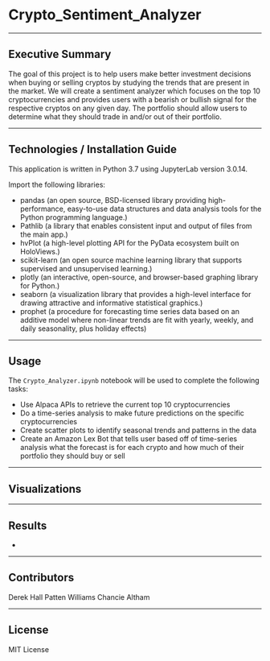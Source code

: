 # Crypto_Sentiment_Analyzer

-----

## Executive Summary

The goal of this project is to help users make better investment decisions when buying or selling cryptos by studying the trends that are present in the market. We will create a sentiment analyzer which focuses on the top 10 cryptocurrencies and provides users with a bearish or bullish signal for the respective cryptos on any given day. The portfolio should allow users to determine what they should trade in and/or out of their portfolio.

-----

## Technologies / Installation Guide

This application is written in Python 3.7 using JupyterLab version 3.0.14.

Import the following libraries:

- pandas (an open source, BSD-licensed library providing high-performance, easy-to-use data structures and data analysis tools for the Python programming language.)
- Pathlib (a library that enables consistent input and output of files from the main app.)
- hvPlot (a high-level plotting API for the PyData ecosystem built on HoloViews.)
- scikit-learn (an open source machine learning library that supports supervised and unsupervised learning.)
- plotly (an interactive, open-source, and browser-based graphing library for Python.)
- seaborn (a visualization library that provides a high-level interface for drawing attractive and informative statistical graphics.)
- prophet (a procedure for forecasting time series data based on an additive model where non-linear trends are fit with yearly, weekly, and daily seasonality, plus holiday effects)

-----

## Usage

The `Crypto_Analyzer.ipynb` notebook will be used to complete the following tasks:

- Use Alpaca APIs to retrieve the current top 10 cryptocurrencies
- Do a time-series analysis to make future predictions on the specific cryptocurrencies
- Create scatter plots to identify seasonal trends and patterns in the data
- Create an Amazon Lex Bot that tells user based off of time-series analysis what the forecast is for each crypto and how much of their portfolio they should buy or sell

-----

## Visualizations

-----

## Results

- 

-----

## Contributors

Derek Hall
Patten Williams
Chancie Altham

-----

## License

MIT License